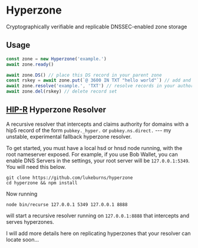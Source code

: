 # Hyperzone

Cryptographically verifiable and replicable DNSSEC-enabled zone storage

## Usage

```js
const zone = new Hyperzone('example.')
await zone.ready()

await zone.DS() // place this DS record in your parent zone
const rskey = await zone.put(`@ 3600 IN TXT "hello world"`) // add and sign a TXT record
await zone.resolve('example.', 'TXT') // resolve records in your authoritative resolver
await zone.del(rskey) // delete record set
```

## [HIP-R](https://github.com/lukeburns/hipr) Hyperzone Resolver

A recursive resolver that intercepts and claims authority for domains with a hip5 record of the form
`pubkey._hyper.` or `pubkey.ns.direct.` --- my unstable, experimental fallback hyperzone resolver.

To get started, you must have a local hsd or hnsd node running, with the root nameserver exposed. For example, if you use Bob Wallet, you can enable DNS Servers in the settings, your root server will be `127.0.0.1:5349`. You will need this below.

```
git clone https://github.com/lukeburns/hyperzone
cd hyperzone && npm install
```

Now running
```
node bin/recurse 127.0.0.1 5349 127.0.0.1 8888
```
will start a recursive resolver running on `127.0.0.1:8888` that intercepts and serves hyperzones.

I will add more details here on replicating hyperzones that your resolver can locate soon...
